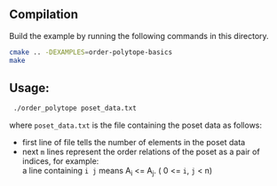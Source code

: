 ## Compilation
Build the example by running the following commands in this directory.

```bash
cmake .. -DEXAMPLES=order-polytope-basics
make
```

## Usage:
```bash
 ./order_polytope poset_data.txt
```  
where `poset_data.txt` is the file containing the poset data as follows:
- first line of file tells the number of elements in the poset data
- next `m` lines represent the order relations of the poset as a pair of indices, for example:  
a line containing `i j` means A<sub>i</sub> <= A<sub>j</sub>. ( 0 <= `i`, `j` < n)
    
